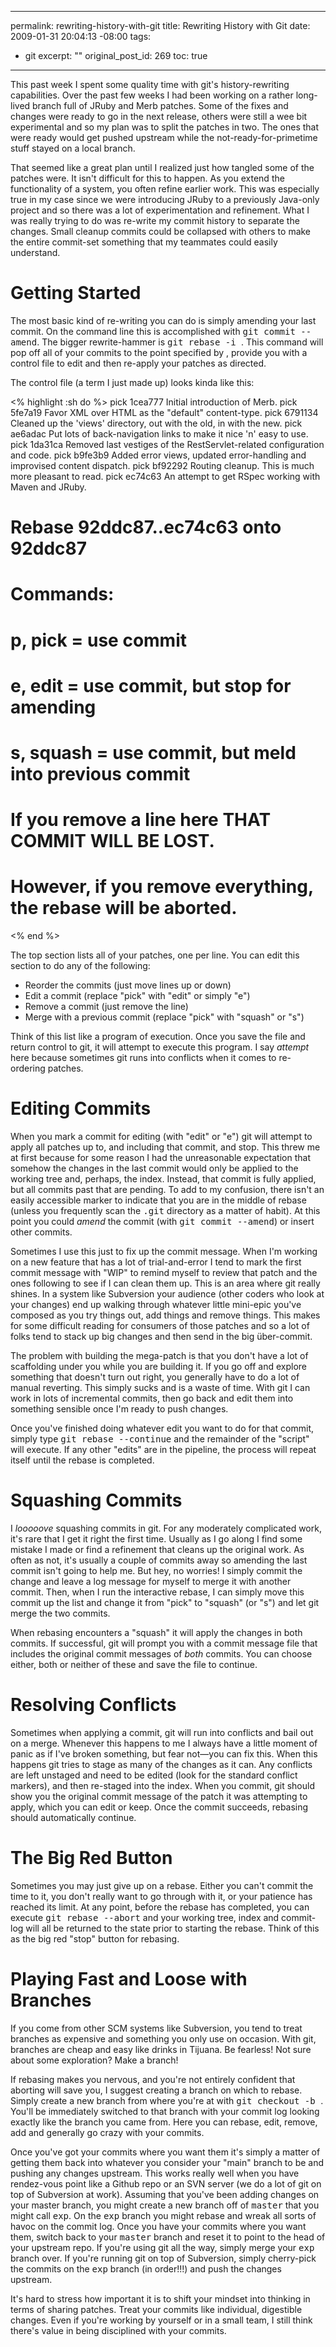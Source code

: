 ----- 
permalink: rewriting-history-with-git
title: Rewriting History with Git
date: 2009-01-31 20:04:13 -08:00
tags:
- git
excerpt: ""
original_post_id: 269
toc: true
-----
This past week I spent some quality time with git's history-rewriting capabilities. Over the past few weeks I had been working on a rather long-lived branch full of JRuby and Merb patches. Some of the fixes and changes were ready to go in the next release, others were still a wee bit experimental and so my plan was to split the patches in two. The ones that were ready would get pushed upstream while the not-ready-for-primetime stuff stayed on a local branch.

That seemed like a great plan until I realized just how tangled some of the patches were. It isn't difficult for this to happen. As you extend the functionality of a system, you often refine earlier work. This was especially true in my case since we were introducing JRuby to a previously Java-only project and so there was a lot of experimentation and refinement. What I was really trying to do was re-write my commit history to separate the changes. Small cleanup commits could be collapsed with others to make the entire commit-set something that my teammates could easily understand.
# Getting Started

The most basic kind of re-writing you can do is simply amending your last commit. On the command line this is accomplished with <tt>git commit --amend</tt>. The bigger rewrite-hammer is <tt>git rebase -i <ref></tt>. This command will pop off all of your commits to the point specified by <tt><ref></tt>, provide you with a control file to edit and then re-apply your patches as directed.

The control file (a term I just made up) looks kinda like this:

<% highlight :sh do %>
pick 1cea777 Initial introduction of Merb.
pick 5fe7a19 Favor XML over HTML as the "default" content-type.
pick 6791134 Cleaned up the 'views' directory, out with the old, in with the new.
pick ae6adac Put lots of back-navigation links to make it nice 'n' easy to use.
pick 1da31ca Removed last vestiges of the RestServlet-related configuration and code.
pick b9fe3b9 Added error views, updated error-handling and improvised content dispatch.
pick bf92292 Routing cleanup. This is much more pleasant to read.
pick ec74c63 An attempt to get RSpec working with Maven and JRuby.

# Rebase 92ddc87..ec74c63 onto 92ddc87
#
# Commands:
#  p, pick = use commit
#  e, edit = use commit, but stop for amending
#  s, squash = use commit, but meld into previous commit
#
# If you remove a line here THAT COMMIT WILL BE LOST.
# However, if you remove everything, the rebase will be aborted.
<% end %>

The top section lists all of your patches, one per line. You can edit this section to do any of the following:
*  Reorder the commits (just move lines up or down)
*  Edit a commit (replace "pick" with "edit" or simply "e")
*  Remove a commit (just remove the line)
*  Merge with a previous commit (replace "pick" with "squash" or "s")

Think of this list like a program of execution. Once you save the file and return control to git, it will attempt to execute this program. I say _attempt_ here because sometimes git runs into conflicts when it comes to re-ordering patches.
# Editing Commits

When you mark a commit for editing (with "edit" or "e") git will attempt to apply all patches up to, and including that commit, and stop. This threw me at first because for some reason I had the unreasonable expectation that somehow the changes in the last commit would only be applied to the working tree and, perhaps, the index. Instead, that commit is fully applied, but all commits past that are pending. To add to my confusion, there isn't an easily accessible marker to indicate that you are in the middle of rebase (unless you frequently scan the <tt>.git</tt> directory as a matter of habit). At this point you could _amend_ the commit (with <tt>git commit --amend</tt>) or insert other commits.

Sometimes I use this just to fix up the commit message. When I'm working on a new feature that has a lot of trial-and-error I tend to mark the first commit message with "WIP" to remind myself to review that patch and the ones following to see if I can clean them up. This is an area where git really shines. In a system like Subversion your audience (other coders who look at your changes) end up walking through whatever little mini-epic you've composed as you try things out, add things and remove things. This makes for some difficult reading for consumers of those patches and so a lot of folks tend to stack up big changes and then send in the big über-commit.

The problem with building the mega-patch is that you don't have a lot of scaffolding under you while you are building it. If you go off and explore something that doesn't turn out right, you generally have to do a lot of manual reverting. This simply sucks and is a waste of time. With git I can work in lots of incremental commits, then go back and edit them into something sensible once I'm ready to push changes.

Once you've finished doing whatever edit you want to do for that commit, simply type <tt>git rebase --continue</tt> and the remainder of the "script" will execute. If any other "edits" are in the pipeline, the process will repeat itself until the rebase is completed.
# Squashing Commits

I _looooove_ squashing commits in git. For any moderately complicated work, it's rare that I get it right the first time. Usually as I go along I find some mistake I made or find a refinement that cleans up the original work. As often as not, it's usually a couple of commits away so amending the last commit isn't going to help me. But hey, no worries! I simply commit the change and leave a log message for myself to merge it with another commit. Then, when I run the interactive rebase, I can simply move this commit up the list and change it from "pick" to "squash" (or "s") and let git merge the two commits.

When rebasing encounters a "squash" it will apply the changes in both commits. If successful, git will prompt you with a commit message file that includes the original commit messages of _both_ commits. You can choose either, both or neither of these and save the file to continue.
# Resolving Conflicts

Sometimes when applying a commit, git will run into conflicts and bail out on a merge. Whenever this happens to me I always have a little moment of panic as if I've broken something, but fear not&mdash;you can fix this. When this happens git tries to stage as many of the changes as it can. Any conflicts are left unstaged and need to be edited (look for the standard conflict markers), and then re-staged into the index. When you commit, git should show you the original commit message of the patch it was attempting to apply, which you can edit or keep. Once the commit succeeds, rebasing should automatically continue.
# The Big Red Button

Sometimes you may just give up on a rebase. Either you can't commit the time to it, you don't really want to go through with it, or your patience has reached its limit. At any point, before the rebase has completed, you can execute <tt>git rebase --abort</tt> and your working tree, index and commit-log will all be returned to the state prior to starting the rebase. Think of this as the big red "stop" button for rebasing.
# Playing Fast and Loose with Branches

If you come from other SCM systems like Subversion, you tend to treat branches as expensive and something you only use on occasion. With git, branches are cheap and easy like drinks in Tijuana. Be fearless! Not sure about some exploration? Make a branch!

If rebasing makes you nervous, and you're not entirely confident that aborting will save you, I suggest creating a branch on which to rebase. Simply create a new branch from where you're at with <tt>git checkout -b <branch></tt>. You'll be immediately switched to that branch with your commit log looking exactly like the branch you came from. Here you can rebase, edit, remove, add and generally go crazy with your commits.

Once you've got your commits where you want them it's simply a matter of getting them back into whatever you consider your "main" branch to be and pushing any changes upstream. This works really well when you have rendez-vous point like a Github repo or an SVN server (we do a lot of git on top of Subversion at work). Assuming that you've been adding changes on your master branch, you might create a new branch off of <tt>master</tt> that you might call <tt>exp</tt>. On the <tt>exp</tt> branch you might rebase and wreak all sorts of havoc on the commit log. Once you have your commits where you want them, switch back to your <tt>master</tt> branch and reset it to point to the head of your upstream repo. If you're using git all the way, simply merge your <tt>exp</tt> branch over. If you're running git on top of Subversion, simply cherry-pick the commits on the <tt>exp</tt> branch (in order!!!) and push the changes upstream.

It's hard to stress how important it is to shift your mindset into thinking in terms of sharing patches. Treat your commits like individual, digestible changes. Even if you're working by yourself or in a small team, I still think there's value in being disciplined with your commits.
